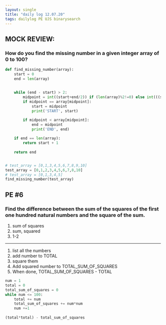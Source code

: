 ```yaml
---
layout: single
title: "daily log 12.07.20"
tags: dailylog PE UJS binarysearch
--- 
```


## MOCK REVIEW:

### How do you find the missing number in a given integer array of 0 to 100?


```python
def find_missing_number(array):
    start = 0
    end = len(array)
    
    
    while (end - start) > 2:
        midpoint = int((start+end/2)) if (len(array)%2!=0) else int(((start+end+1)/2))
        if midpoint == array[midpoint]:
            start = midpoint
            print('START', start)

        if midpoint < array[midpoint]:
            end = midpoint
            print('END', end)
            
    if end == len(array):
        return start + 1
    
    return end


# test_array = [0,1,3,4,5,6,7,8,9,10]
test_array = [0,1,2,3,4,5,6,7,8,10]
# test_array = [0,1,3,4,5]
find_missing_number(test_array)
```

## PE #6 

### Find the difference between the sum of the squares of the first one hundred natural numbers and the square of the sum.

1. sum of squares
2. sum, squared
3. 1-2
---
1. list all the numbers
2. add number to TOTAL
2. square them
3. Add squared number to TOTAL_SUM_OF_SQUARES
4. When done, TOTAL_SUM_OF_SQUARES - TOTAL

```python
num = 1
total = 0
total_sum_of_squares = 0
while num <= 100:
    total += num
    total_sum_of_squares += num*num
    num +=1
    
(total*total) - total_sum_of_squares
```
